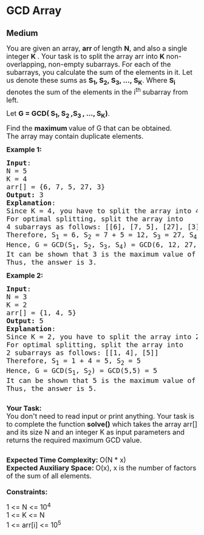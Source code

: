 # GCD Array
## Medium
<div class="problems_problem_content__Xm_eO"><p><span style="font-size:18px">You are given an array, <strong>arr&nbsp;</strong>of length&nbsp;<strong>N</strong>,&nbsp;and also a single integer&nbsp;<strong>K&nbsp;</strong>. Your task is to split the array arr&nbsp;into&nbsp;<strong>K&nbsp;</strong>non-overlapping, non-empty subarrays. For each of the subarrays, you calculate the sum of the elements in it. Let us denote these sums as <strong>S<sub>1</sub>,<sub> </sub>S<sub>2</sub>,&nbsp;S<sub>3</sub>, ...,&nbsp;S<sub>K</sub></strong>. Where <strong>S<sub>i </sub></strong>denotes the sum of the elements in the i<sup>th&nbsp;</sup>subarray from left.</span></p>

<p><span style="font-size:18px">Let <strong>G = GCD( S<sub>1</sub>,<sub> </sub>S<sub>2&nbsp;</sub>,S<sub>3 </sub>, ...,<sub> </sub>S<sub>K</sub>)</strong>.</span></p>

<p><span style="font-size:18px">Find the <strong>maximum </strong>value of G that can be obtained.&nbsp;<br>
The array may contain duplicate elements.</span></p>

<p><span style="font-size:18px"><strong>Example 1:</strong></span></p>

<pre style="position: relative;"><span style="font-size:18px"><strong>Input</strong>:
N = 5
K = 4
arr[] = {6, 7, 5, 27, 3}
<strong>Output:</strong> 3
<strong>Explanation</strong>: </span>
<span style="font-size:18px">Since K = 4, you have to split the array into 4 subarrays.
For optimal splitting, split the array into
4 subarrays as follows: [[6], [7, 5], [27], [3]]
Therefore, S<sub>1</sub> = 6, S<sub>2</sub> = 7 + 5 = 12, S<sub>3</sub> = 27, S<sub>4</sub> = 3
Hence, G = GCD(S<sub>1</sub>, S<sub>2</sub>, S<sub>3</sub>, S<sub>4</sub>) = GCD(6, 12, 27, 3) = 3
It can be shown that 3 is the maximum value of G that can be obtained.</span>
<span style="font-size:18px">Thus, the answer is 3.</span><div class="open_grepper_editor" title="Edit &amp; Save To Grepper"></div></pre>

<p><span style="font-size:18px"><strong>Example 2:</strong></span></p>

<pre style="position: relative;"><span style="font-size:18px"><strong>Input</strong>:
N = 3
K = 2
arr[] = {1, 4, 5}
<strong>Output:</strong> 5
<strong>Explanation</strong>: </span>
<span style="font-size:18px">Since K = 2, you have to split the array into 2 subarrays.
For optimal splitting, split the array into
2 subarrays as follows: [[1, 4], [5]]
Therefore, S<sub>1</sub> = 1 + 4 = 5, S<sub>2</sub> = 5
Hence, G = GCD(S<sub>1</sub>, S<sub>2</sub>) = GCD(5,5) = 5
It can be shown that 5 is the maximum value of G that can be obtained.</span>
<span style="font-size:18px">Thus, the answer is 5.</span><div class="open_grepper_editor" title="Edit &amp; Save To Grepper"></div></pre>

<p><br>
<span style="font-size:18px"><strong>Your Task:&nbsp; </strong><br>
You don't need to read input or print anything. Your task is to complete the function <strong>solve()</strong> which takes the array arr[] and its size N and an integer K as input parameters and returns the required maximum GCD value.</span><br>
&nbsp;</p>

<p><span style="font-size:18px"><strong>Expected Time Complexity:&nbsp;</strong>O(N * x)<br>
<strong>Expected Auxiliary Space:&nbsp;</strong>O(x), x is the number of factors of the sum of all elements.<br>
<br>
<strong>Constraints:</strong></span></p>

<p><span style="font-size:18px">1 &lt;= N &lt;= 10<sup>4</sup><br>
1 &lt;= K &lt;= N<br>
1 &lt;= arr[i] &lt;= 10<sup>5</sup></span></p>
</div>